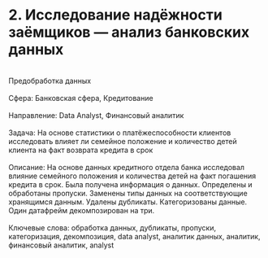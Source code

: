# 2. Исследование надёжности заёмщиков — анализ банковских данных	
<br>Предобработка данных	
<br>Сфера: Банковская сфера, Кредитование	
<br>Направление: Data Analyst, Финансовый аналитик	
<br>Задача: На основе статистики о платёжеспособности клиентов исследовать влияет ли семейное положение и количество детей клиента на факт возврата кредита в срок	
<br>Описание: На основе данных кредитного отдела банка исследовал влияние семейного положения и количества детей на факт погашения кредита в срок. Была получена информация о данных. Определены и обработаны пропуски. Заменены типы данных на соответствующие
хранящимся данным. Удалены дубликаты. Категоризованы данные. Один датафрейм декомпозирован на три.	
<br>Ключевые слова: обработка данных, дубликаты, пропуски, категоризация, декомпозиция,	data analyst, аналитик данных, аналитик, финансовый аналитик, analyst
